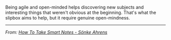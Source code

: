 Being agile and open-minded helps discovering new subjects and interesting things that weren't obvious at the beginning. That's what the slipbox aims to help, but it require genuine open-mindness. 

---
*From: [How To Take Smart Notes - Sönke Ahrens](How%20To%20Take%20Smart%20Notes%20-%20Sönke%20Ahrens.md)*



